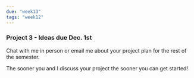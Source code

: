 ```yaml
---
due: "week13"
tags: "week12"
---
```


### Project 3 - Ideas due Dec. 1st

Chat with me in person or email me about your project plan for the rest of the
semester.

The sooner you and I discuss your project the sooner you can get
started!
